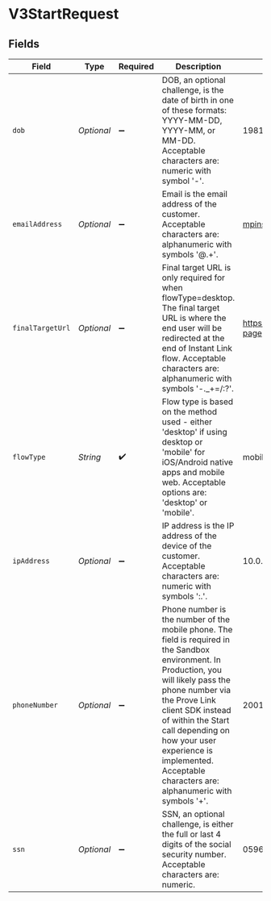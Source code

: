 # V3StartRequest


## Fields

| Field                                                                                                                                                                                                                                                                                                                                 | Type                                                                                                                                                                                                                                                                                                                                  | Required                                                                                                                                                                                                                                                                                                                              | Description                                                                                                                                                                                                                                                                                                                           | Example                                                                                                                                                                                                                                                                                                                               |
| ------------------------------------------------------------------------------------------------------------------------------------------------------------------------------------------------------------------------------------------------------------------------------------------------------------------------------------- | ------------------------------------------------------------------------------------------------------------------------------------------------------------------------------------------------------------------------------------------------------------------------------------------------------------------------------------- | ------------------------------------------------------------------------------------------------------------------------------------------------------------------------------------------------------------------------------------------------------------------------------------------------------------------------------------- | ------------------------------------------------------------------------------------------------------------------------------------------------------------------------------------------------------------------------------------------------------------------------------------------------------------------------------------- | ------------------------------------------------------------------------------------------------------------------------------------------------------------------------------------------------------------------------------------------------------------------------------------------------------------------------------------- |
| `dob`                                                                                                                                                                                                                                                                                                                                 | *Optional<String>*                                                                                                                                                                                                                                                                                                                    | :heavy_minus_sign:                                                                                                                                                                                                                                                                                                                    | DOB, an optional challenge, is the date of birth in one of these formats: YYYY-MM-DD, YYYY-MM, or MM-DD. Acceptable characters are: numeric with symbol '-'.                                                                                                                                                                          | 1981-01                                                                                                                                                                                                                                                                                                                               |
| `emailAddress`                                                                                                                                                                                                                                                                                                                        | *Optional<String>*                                                                                                                                                                                                                                                                                                                    | :heavy_minus_sign:                                                                                                                                                                                                                                                                                                                    | Email is the email address of the customer. Acceptable characters are: alphanumeric with symbols '@.+'.                                                                                                                                                                                                                               | mpinsonm@dyndns.org                                                                                                                                                                                                                                                                                                                   |
| `finalTargetUrl`                                                                                                                                                                                                                                                                                                                      | *Optional<String>*                                                                                                                                                                                                                                                                                                                    | :heavy_minus_sign:                                                                                                                                                                                                                                                                                                                    | Final target URL is only required for when flowType=desktop. The final target URL is where the end user will be redirected at the end of Instant Link flow. Acceptable characters are: alphanumeric with symbols '-._+=/:?'.                                                                                                          | https://www.example.com/landing-page                                                                                                                                                                                                                                                                                                  |
| `flowType`                                                                                                                                                                                                                                                                                                                            | *String*                                                                                                                                                                                                                                                                                                                              | :heavy_check_mark:                                                                                                                                                                                                                                                                                                                    | Flow type is based on the method used - either 'desktop' if using desktop or 'mobile' for iOS/Android native apps and mobile web. Acceptable options are: 'desktop' or 'mobile'.                                                                                                                                                      | mobile                                                                                                                                                                                                                                                                                                                                |
| `ipAddress`                                                                                                                                                                                                                                                                                                                           | *Optional<String>*                                                                                                                                                                                                                                                                                                                    | :heavy_minus_sign:                                                                                                                                                                                                                                                                                                                    | IP address is the IP address of the device of the customer. Acceptable characters are: numeric with symbols ':.'.                                                                                                                                                                                                                     | 10.0.0.1                                                                                                                                                                                                                                                                                                                              |
| `phoneNumber`                                                                                                                                                                                                                                                                                                                         | *Optional<String>*                                                                                                                                                                                                                                                                                                                    | :heavy_minus_sign:                                                                                                                                                                                                                                                                                                                    | Phone number is the number of the mobile phone. The field is required in the Sandbox environment. In Production, you will likely pass the phone number via the Prove Link client SDK instead of within the Start call depending on how your user experience is implemented. Acceptable characters are: alphanumeric with symbols '+'. | 2001001695                                                                                                                                                                                                                                                                                                                            |
| `ssn`                                                                                                                                                                                                                                                                                                                                 | *Optional<String>*                                                                                                                                                                                                                                                                                                                    | :heavy_minus_sign:                                                                                                                                                                                                                                                                                                                    | SSN, an optional challenge, is either the full or last 4 digits of the social security number. Acceptable characters are: numeric.                                                                                                                                                                                                    | 0596                                                                                                                                                                                                                                                                                                                                  |